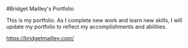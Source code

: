 #Bridget Mailley's Portfolio

This is my portfolio.  As I complete new work and learn new skills, I will update my portfolio to reflect my accomplishments and abilities. 

https://bridgetmailley.com/
